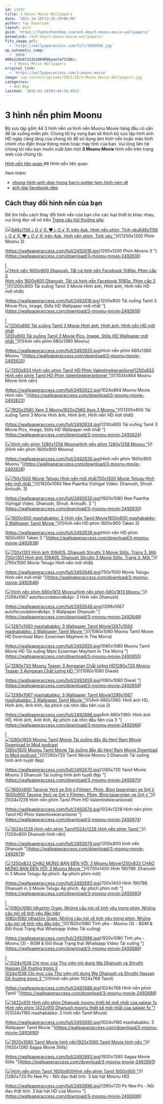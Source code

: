 ```yaml
---
id: 13207
title: 3 Moonu Movie Wallpapers
date: '2021-10-18T13:15:19+00:00'
author: Top Download
layout: post
guid: 'https://Tophinhanhdep.com/anh-dep/3-moonu-movie-wallpapers/'
permalink: /anh-dep/3-moonu-movie-wallpapers/
fifu_image_url:
  - 'https://wallpaperaccess.com/full/1603930.jpg'
wp_automatic_camp:
  - '8098'
900a12de6f322b286909baae7a73198c:
  - 3 Moonu Movie Wallpapers
original_link:
  - 'https://wallpaperaccess.com/3-moonu-movie'
image: /wp-content/uploads/2021/10/3-Moonu-Movie-Wallpapers.jpg
categories:
  - Ảnh Đẹp
lastmod: '2025-03-18T03:44:59.951Z'
---
```

# 3 hình nền phim Moonu

Bộ sưu tập gồm 44 3 hình nền và hình nền Moonu Movie hàng đầu có sẵn để tải xuống miễn phí. Chúng tôi hy vọng bạn sẽ thích bộ sưu tập hình ảnh HD ngày càng tăng của chúng tôi để sử dụng làm hình nền hoặc màn hình chính cho điện thoại thông minh hoặc máy tính của bạn. Vui lòng liên hệ chúng tôi nếu bạn muốn xuất bản một **3 Moonu Movie** hình nền trên trang web của chúng tôi.

[Hình nền liên quan ](#related) ## Hình nền liên quan.

   
 Xem thêm:

   
- [nhung-hinh-anh-dep-trong-harry-potter-lam-hinh-nen-dt](https://tophinhanhdep.com/hinh-nen-dep/nhung-hinh-anh-dep-trong-harry-potter-lam-hinh-nen-dt/)
- [anh-bia-facebook-dep](https://tophinhanhdep.com/anh-bia/anh-bia-facebook-dep/)

## Cách thay đổi hình nền của bạn

Để tìm hiểu cách thay đổi hình nền của bạn cho các loại thiết bị khác nhau, vui lòng đọc về nó trên [Trang câu hỏi thường gặp](https://tophinhanhdep.com/faq/).

  
[[![846x1156 ﾚ O √ 乇 ♥ ﾚ O √ 乇 trên Aşk.  Hình nền phim, Tình yêu](https://wallpaperaccess.com/full/1603930.jpg)846x1156 ﾚ O √ 乇 ♥ ﾚ O √ 乇 trên Aşk. Hình nền phim, Tình yêu "](https://wallpaperaccess.com/download/3-moonu-movie-1603930)](![1200x1200 Phim Moonu 3)

(https://wallpaperaccess.com/full/2492616.jpg)1200x1200 Phim Moonu 3 "](https://wallpaperaccess.com/download/3-moonu-movie-2492616)

[[![Hình nền 1600x900 Dhanush.  Tất cả hình nền Facebook 1080p.  Phim cấp 3](https://wallpaperaccess.com/full/2492617.jpg)Hình nền 1600x900 Dhanush. Tất cả hình nền Facebook 1080p. Phim cấp 3 "](https://wallpaperaccess.com/download/3-moonu-movie-2492617)](![1200x800 Tải xuống Tamil 3 Movie Hình ảnh, Hình ảnh, Hình nền HD mới nhất)

(https://wallpaperaccess.com/full/2492618.jpg)1200x800 Tải xuống Tamil 3 Movie Pics, Image, Stills HD Wallpaper mới nhất "](https://wallpaperaccess.com/download/3-moonu-movie-2492618)

[[![1200x800 Tải xuống Tamil 3 Movie Hình ảnh, Hình ảnh, Hình nền HD mới nhất](https://wallpaperaccess.com/full/2492619.jpg)1200x800 Tải xuống Tamil 3 Movie Pics, Image, Stills HD Wallpaper mới nhất "](https://wallpaperaccess.com/download/3-moonu-movie-2492619)](![Hình nền phim 680x1360 Moonu)

(https://wallpaperaccess.com/full/2492620.jpg)Hình nền phim 680x1360 Moonu "](https://wallpaperaccess.com/download/3-moonu-movie-2492620)

[[![1250x833 Hình nền phim Tamil HD Phim Valentinekieranlionel](https://wallpaperaccess.com/full/2492621.jpg)1250x833 Hình nền phim Tamil HD Phim Valentinekieranlionel "](https://wallpaperaccess.com/download/3-moonu-movie-2492621)](![1024x864 Moonu Movie hình nền)

(https://wallpaperaccess.com/full/2492622.jpg)1024x864 Moonu Movie Hình nền "](https://wallpaperaccess.com/download/3-moonu-movie-2492622)

[[![1920x2560 Xem 3 Moonu](https://wallpaperaccess.com/full/2492623.jpg)1920x2560 Xem 3 Moonu "](https://wallpaperaccess.com/download/3-moonu-movie-2492623)](![1200x800 Tải xuống Tamil 3 Movie Hình ảnh, Hình ảnh, Hình nền HD mới nhất)

(https://wallpaperaccess.com/full/2492624.jpg)1200x800 Tải xuống Tamil 3 Movie Pics, Image, Stills HD Wallpaper mới nhất "](https://wallpaperaccess.com/download/3-moonu-movie-2492624)

[[![Hình nền phim 1280x1258 Moonu](https://wallpaperaccess.com/full/2492625.jpg)Hình nền phim 1280x1258 Moonu "](https://wallpaperaccess.com/download/3-moonu-movie-2492625)](![Hình nền phim 1600x900 Moonu)

(https://wallpaperaccess.com/full/2492626.jpg)Hình nền phim 1600x900 Moonu "](https://wallpaperaccess.com/download/3-moonu-movie-2492626)

[[![750x1500 Movie Telugu Hình nền mới nhất](https://wallpaperaccess.com/full/2492627.jpg)750x1500 Movie Telugu Hình nền mới nhất "](https://wallpaperaccess.com/download/3-moonu-movie-2492627)](![1920x1080 Nee Paartha Vizhigal Video.  Dhanush, Shruti.  Anirudh.  3)

(https://wallpaperaccess.com/full/2492630.jpg)1920x1080 Nee Paartha Vizhigal Video. Dhanush, Shruti. Anirudh. 3 "](https://wallpaperaccess.com/download/3-moonu-movie-2492630)

[[![1600x900 mashababko: 3 Hình nền Tamil Movie](https://wallpaperaccess.com/full/2492636.jpg)1600x900 mashababko: 3 Wallpaper Tamil Movie "](https://wallpaperaccess.com/download/3-moonu-movie-2492636)](![Hình nền HD phim 1600x900 Taken 3)

(https://wallpaperaccess.com/full/2492638.jpg)Hình nền HD phim 1600x900 Taken 3 "](https://wallpaperaccess.com/download/3-moonu-movie-2492638)

[[![700x1301 Hình ảnh 109405. Dhanush Shruthi 3 Movie Stills.  Trang 3. Mới](https://wallpaperaccess.com/full/2492641.jpg)700x1301 Hình ảnh 109405. Dhanush Shruthi 3 Movie Stills. Trang 3. Mới "](https://wallpaperaccess.com/download/3-moonu-movie-2492641)](![750x1500 Movie Telugu Hình nền mới nhất)

(https://wallpaperaccess.com/full/2492646.jpg)750x1500 Movie Telugu Hình nền mới nhất "](https://wallpaperaccess.com/download/3-moonu-movie-2492646)

[[![Hình nền phim 680x1813 Moonu](https://wallpaperaccess.com/full/2492647.jpg)Hình nền phim 680x1813 Moonu "](https://wallpaperaccess.com/download/3-moonu-movie-2492647)](![1299x1067 autofecundationdb4pr: 3 Hình nền Dhanush)

(https://wallpaperaccess.com/full/2492648.png)1299x1067 autofecundationdb4pr: 3 Wallpaper Dhanush "](https://wallpaperaccess.com/download/3-moonu-movie-2492648)

[[![1287x1060 mashababko: 3 Wallpaper Tamil Movie](https://wallpaperaccess.com/full/2492654.jpg)1287x1060 mashababko: 3 Wallpaper Tamil Movie "](https://wallpaperaccess.com/download/3-moonu-movie-2492654)](![1080x1080 Moonu Tamil Movie HD Download Marc Esserman Mayhem In The Morra)

(https://wallpaperaccess.com/full/2492655.jpg)1080x1080 Moonu Tamil Movie HD Tải xuống Marc Esserman Mayhem In The Morra "](https://wallpaperaccess.com/download/3-moonu-movie-2492655)

[[![1280x720 Moonu Teaser 3 Ayngaran Chất lượng HD](https://wallpaperaccess.com/full/2492657.jpg)1280x720 Moonu Teaser 3 Ayngaran Chất lượng HD "](https://wallpaperaccess.com/download/3-moonu-movie-2492657)](![1080x1080 Diwali)

(https://wallpaperaccess.com/full/2492659.jpg)1080x1080 Diwali "](https://wallpaperaccess.com/download/3-moonu-movie-2492659)

[[![1299x1067 mashababko: 3 Wallpaper Tamil Movie](https://wallpaperaccess.com/full/2492660.jpg)1299x1067 mashababko: 3 Wallpaper Tamil Movie "](https://wallpaperaccess.com/download/3-moonu-movie-2492660)](![Ảnh 680x1360: Hình ảnh HD, Hình ảnh, Ảnh tĩnh, Áp phích cái nhìn đầu tiên của 3)

(https://wallpaperaccess.com/full/2492666.jpg)Ảnh 680x1360: Hình ảnh HD, Hình ảnh, Ảnh tĩnh, Áp phích cái nhìn đầu tiên của 3 "](https://wallpaperaccess.com/download/3-moonu-movie-2492666)

[[![1280x1920 Moonu Tamil Movie Tải xuống đầy đủ Hey!  Ram Movie Download In Mp4 podcast](https://wallpaperaccess.com/full/2492667.jpg)1280x1920 Moonu Tamil Movie Tải xuống đầy đủ Hey! Ram Movie Download In Mp4 podcast "](https://wallpaperaccess.com/download/3-moonu-movie-2492667)](![1280x720 Tamil Movie Moonu 3 Dhanush Tải xuống hình ảnh tuyệt đẹp)

(https://wallpaperaccess.com/full/2492670.jpg)1280x720 Tamil Movie Moonu 3 Dhanush Tải xuống hình ảnh tuyệt đẹp "](https://wallpaperaccess.com/download/3-moonu-movie-2492670)

[[![1600x900 Tavsiye Yerli ve Gợi ý Filmleri.  Phim, Blog tasarımları ve Gợi ý](https://wallpaperaccess.com/full/2492671.jpg)1600x900 Tavsiye Yerli ve Gợi ý Filmleri. Phim, Blog tasarımları ve Gợi ý "](https://wallpaperaccess.com/download/3-moonu-movie-2492671)](![1024x1228 Hình nền phim Tamil Phim HD Valentinekieranlionel)

(https://wallpaperaccess.com/full/2492674.jpg)1024x1228 Hình nền phim Tamil HD Phim Valentinekieranlionel "](https://wallpaperaccess.com/download/3-moonu-movie-2492674)

[[![1024x1228 Hình nền phim Tamil](https://wallpaperaccess.com/full/2492677.jpg)1024x1228 Hình nền phim Tamil "](https://wallpaperaccess.com/download/3-moonu-movie-2492677)](![1200x800 Dhanush hình nền)

(https://wallpaperaccess.com/full/2492679.jpg)1200x800 hình nền Dhanush "](https://wallpaperaccess.com/download/3-moonu-movie-2492679)

[[![1250x833 CHÀO MỪNG BẠN ĐẾN VỚI: 3 Moonu Movie](https://wallpaperaccess.com/full/2492680.jpg)1250x833 CHÀO MỪNG BẠN ĐẾN VỚI: 3 Moonu Movie "](https://wallpaperaccess.com/download/3-moonu-movie-2492680)](![700x1400 Hình 190799. Dhanush in 3 Movie Telugu Áp phích.  Áp phích phim mới)

(https://wallpaperaccess.com/full/2492683.jpg)700x1400 Hình 190799. Dhanush in 3 Movie Telugu Áp phích. Áp phích phim mới "](https://wallpaperaccess.com/download/3-moonu-movie-2492683)

 [[![1080x1080 Idhazhin Oram.  Những câu nói về tình yêu trong phim, Những câu nói về tình yêu đầu tiên](https://wallpaperaccess.com/full/2492685.jpg)1080x1080 Idhazhin Oram. Những câu nói về tình yêu trong phim, Những câu nói về tình yêu đầu tiên "](https://wallpaperaccess.com/download/3-moonu-movie-2492685)](![1920x1080 Tình yêu - Moonu (3) - BGM & Đối thoại Trạng thái Whatsapp Video Tải xuống)

(https://wallpaperaccess.com/full/2492686.jpg)1920x1080 Tình yêu - Moonu (3) - BGM &amp; Đối thoại Trạng thái Whatsapp Video Tải xuống "](https://wallpaperaccess.com/download/3-moonu-movie-2492686)

[[![1024x1538 Chỉ mục của Thư viện nội dung Wp Dhanush và Shruthi Hassan Dễ thương trong 3](https://wallpaperaccess.com/full/2492687.jpg)1024x1538 Chỉ mục của Thư viện nội dung Wp Dhanush và Shruthi Hassan Dễ thương trong 3 "](https://wallpaperaccess.com/download/3-moonu-movie-2492687)](![Hình nền phim 1024x768 Tamil)

(https://wallpaperaccess.com/full/2492688.jpg)1024x768 Hình nền phim Tamil "](https://wallpaperaccess.com/download/3-moonu-movie-2492688)

[[![1422x910 Hình nền phim Dhanush moonu thiết kế mới nhất của salwar fo](https://wallpaperaccess.com/full/2492689.jpg)Hình nền phim 1422x910 Dhanush moonu thiết kế mới nhất của salwar fo "](https://wallpaperaccess.com/download/3-moonu-movie-2492689)](![1024x1180 mashababko: 3 hình nền Tamil Movie)

(https://wallpaperaccess.com/full/2492690.jpg)1024x1180 mashababko: 3 Wallpaper Tamil Movie "](https://wallpaperaccess.com/download/3-moonu-movie-2492690)

[[![1920x1080 Tamil Movie hình nền](https://wallpaperaccess.com/full/2492691.jpg)1920x1080 Tamil Movie hình nền "](https://wallpaperaccess.com/download/3-moonu-movie-2492691)](![1920x1280 Sagaa Movie Stills)

(https://wallpaperaccess.com/full/2492693.jpg)1920x1280 Sagaa Movie Stills "](https://wallpaperaccess.com/download/3-moonu-movie-2492693)

[[![Hình nền phim Tamil 1600x900](https://wallpaperaccess.com/full/2492695.jpg)Hình nền phim Tamil 1600x900 "](https://wallpaperaccess.com/download/3-moonu-movie-2492695)](![1280x720 Po Nee Po - Nỗi đau thất tình.  3 bài hát Moonu HD)

(https://wallpaperaccess.com/full/2492696.jpg)1280x720 Po Nee Po - Nỗi đau thất tình. 3 bài hát HD của Moonu "](https://wallpaperaccess.com/download/3-moonu-movie-2492696)
